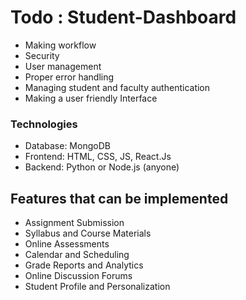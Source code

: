 # Todo : Student-Dashboard

* Making workflow
* Security
* User management
* Proper error handling
* Managing student and faculty authentication
* Making a user friendly Interface

### Technologies
* Database: MongoDB
* Frontend: HTML, CSS, JS, React.Js
* Backend: Python or Node.js (anyone)

## Features that can be implemented
  * Assignment Submission
  * Syllabus and Course Materials
  * Online Assessments
  * Calendar and Scheduling
  * Grade Reports and Analytics
  * Online Discussion Forums
  * Student Profile and Personalization
